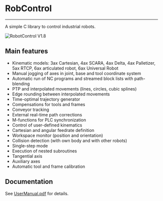 # RobControl #
---
A simple C library to control industrial robots.

![RobotControl V1.8](/robot.png)

## Main features ##
- Kinematic models: 3ax Cartesian, 4ax SCARA, 4ax Delta, 4ax Palletizer, 5ax RTCP, 6ax articulated robot, 6ax Universal Robot
- Manual jogging of axes in joint, base and tool coordinate system
- Automatic run of NC programs and streamed block lists with path-blending
- PTP and interpolated movements (lines, circles, cubic splines)
- Edge rounding between interpolated movements
- Time-optimal trajectory generator
- Compensations for tools and frames
- Conveyor tracking
- External real-time path corrections
- M-functions for PLC synchronization
- Control of user-defined kinematics
- Cartesian and angular feedrate definition
- Workspace monitor (position and orientation)
- Collision detection (with own body and with other robots)
- Single-step mode
- Execution of nested subroutines
- Tangential axis
- Auxiliary axes
- Automatic tool and frame calibration


## Documentation ##
See [UserManual.pdf](https://github.com/ffrige/RobControl/blob/master/RobotControl%20-%20User%20Manual.pdf "UserManual") for details.